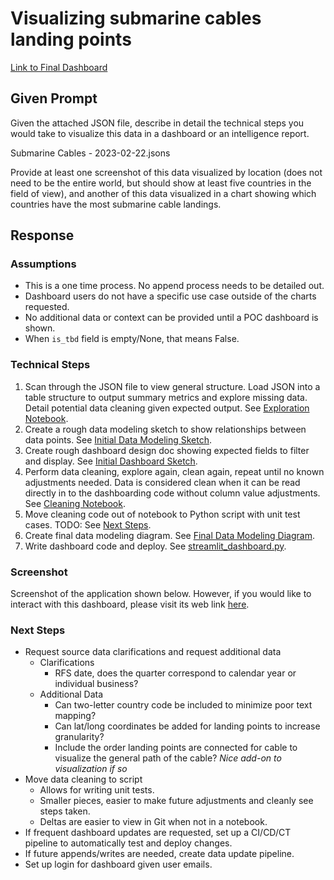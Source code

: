 # Visualizing submarine cables landing points

[Link to Final Dashboard](https://fergusonrae-streamlit-data-visualiza-streamlit-dashboard-dzop0f.streamlit.app/)

## Given Prompt
Given the attached JSON file, describe in detail the technical steps you would take to visualize this data in a dashboard or an intelligence report.

Submarine Cables - 2023-02-22.jsons

Provide at least one screenshot of this data visualized by location (does not need to be the entire world, but should show at least five countries in the field of view), and another of this data visualized in a chart showing which countries have the most submarine cable landings.

## Response

### Assumptions
- This is a one time process. No append process needs to be detailed out.
- Dashboard users do not have a specific use case outside of the charts requested.
- No additional data or context can be provided until a POC dashboard is shown.
- When `is_tbd` field is empty/None, that means False.

### Technical Steps
1. Scan through the JSON file to view general structure. Load JSON into a table structure to output summary metrics and explore missing data. Detail potential data cleaning given expected output. See [Exploration Notebook](exploration.ipynb).
2. Create a rough data modeling sketch to show relationships between data points. See [Initial Data Modeling Sketch]().
3. Create rough dashboard design doc showing expected fields to filter and display. See [Initial Dashboard Sketch]().
4. Perform data cleaning, explore again, clean again, repeat until no known adjustments needed. Data is considered clean when it can be read directly in to the dashboarding code without column value adjustments. See [Cleaning Notebook](cleaning.ipynb).
5. Move cleaning code out of notebook to Python script with unit test cases. TODO: See [Next Steps](#next-steps).
6. Create final data modeling diagram. See [Final Data Modeling Diagram]().
7. Write dashboard code and deploy. See [streamlit_dashboard.py](streamlit_dashboard.py).

### Screenshot
Screenshot of the application shown below. However, if you would like to interact with this dashboard, please visit its web link [here](https://fergusonrae-streamlit-data-visualiza-streamlit-dashboard-dzop0f.streamlit.app/).


### Next Steps

- Request source data clarifications and request additional data
    - Clarifications
        - RFS date, does the quarter correspond to calendar year or individual business?
    - Additional Data
        - Can two-letter country code be included to minimize poor text mapping?
        - Can lat/long coordinates be added for landing points to increase granularity?
        - Include the order landing points are connected for cable to visualize the general path of the cable? *Nice add-on to visualization if so*
- Move data cleaning to script
    - Allows for writing unit tests.
    - Smaller pieces, easier to make future adjustments and cleanly see steps taken.
    - Deltas are easier to view in Git when not in a notebook.
- If frequent dashboard updates are requested, set up a CI/CD/CT pipeline to automatically test and deploy changes.
- If future appends/writes are needed, create data update pipeline.
- Set up login for dashboard given user emails.
